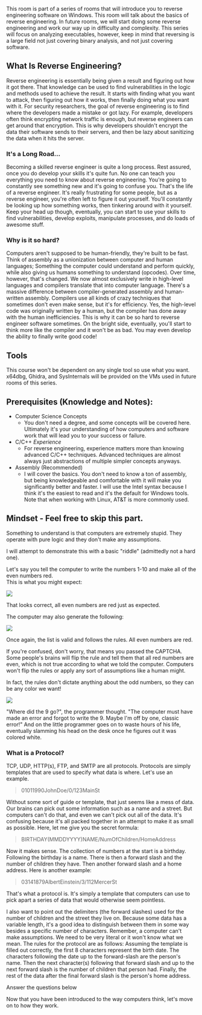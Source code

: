 This room is part of a series of rooms that will introduce you to reverse engineering software on Windows. This room will talk about the basics of reverse engineering. In future rooms, we will start doing some reverse engineering and work our way up in difficulty and complexity. This series will focus on analyzing executables, however, keep in mind that reversing is a large field not just covering binary analysis, and not just covering software.

## What Is Reverse Engineering?  

Reverse engineering is essentially being given a result and figuring out how it got there. That knowledge can be used to find vulnerabilities in the logic and methods used to achieve the result. It starts with finding what you want to attack, then figuring out how it works, then finally doing what you want with it. For security researchers, the goal of reverse engineering is to find where the developers made a mistake or got lazy. For example, developers often think encrypting network traffic is enough, but reverse engineers can get around that encryption. This is why developers shouldn't encrypt the data their software sends to their servers, and then be lazy about sanitizing the data when it hits the server.

### It's a Long Road...

Becoming a skilled reverse engineer is quite a long process. Rest assured, once you do develop your skills it's quite fun. No one can teach you everything you need to know about reverse engineering. You're going to constantly see something new and it's going to confuse you. That's the life of a reverse engineer. It's really frustrating for some people, but as a reverse engineer, you're often left to figure it out yourself. You'll constantly be looking up how something works, then tinkering around with it yourself. Keep your head up though, eventually, you can start to use your skills to find vulnerabilities, develop exploits, manipulate processes, and do loads of awesome stuff.

### Why is it so hard?

Computers aren't supposed to be human-friendly, they're built to be fast. Think of assembly as a unionization between computer and human languages; Something the computer could understand and perform quickly, while also giving us humans something to understand (opcodes). Over time, however, that's changed. We now almost exclusively write in high-level languages and compilers translate that into computer language. There's a massive difference between compiler-generated assembly and human-written assembly. Compilers use all kinds of crazy techniques that sometimes don't even make sense, but it's for efficiency. Yes, the high-level code was originally written by a human, but the compiler has done away with the human inefficiencies. This is why it can be so hard to reverse engineer software sometimes. On the bright side, eventually, you'll start to think more like the compiler and it won't be as bad. You may even develop the ability to finally write good code!

## Tools

This course won't be dependent on any single tool so use what you want. x64dbg, Ghidra, and SysInternals will be provided on the VMs used in future rooms of this series.

## Prerequisites (Knowledge and Notes):

- Computer Science Concepts
    - You don't need a degree, and some concepts will be covered here. Ultimately it's your understanding of how computers and software work that will lead you to your success or failure.
- C/C++ _Experience_
    - For reverse engineering, experience matters more than knowing advanced C/C++ techniques. Advanced techniques are almost always just abstractions of multiple simpler concepts anyways.
- Assembly (Recommended)
    - I will cover the basics. You don't need to know a ton of assembly, but being knowledgeable and comfortable with it will make you significantly better and faster. I will use the Intel syntax because I think it's the easiest to read and it's the default for Windows tools. Note that when working with Linux, AT&T is more commonly used.  
        

## Mindset - Feel free to skip this part.

Something to understand is that computers are extremely stupid. They operate with pure logic and they don't make any assumptions.

I will attempt to demonstrate this with a basic "riddle" (admittedly not a hard one).

Let's say you tell the computer to write the numbers 1-10 and make all of the even numbers red.  
This is what you might expect:

![](https://raw.githubusercontent.com/0xZ0F/Z0FCourse_ReverseEngineering/master/Chapter%202%20-%20BinaryBasics/%5Bignore%5D/NumsCorrect.png)  

That looks correct, all even numbers are red just as expected.

The computer may also generate the following:

![](https://raw.githubusercontent.com/0xZ0F/Z0FCourse_ReverseEngineering/master/Chapter%202%20-%20BinaryBasics/%5Bignore%5D/NumsRed.png)  

Once again, the list is valid and follows the rules. All even numbers are red.

If you're confused, don't worry, that means you passed the CAPTCHA. Some people's brains will flip the rule and tell them that all red numbers are even, which is not true according to what we told the computer. Computers won't flip the rules or apply any sort of assumptions like a human might.

In fact, the rules don't dictate anything about the odd numbers, so they can be any color we want!

![](https://raw.githubusercontent.com/0xZ0F/Z0FCourse_ReverseEngineering/master/Chapter%202%20-%20BinaryBasics/%5Bignore%5D/NumsRainbow.png)  

"Where did the 9 go?", the programmer thought. "The computer must have made an error and forgot to write the 9. Maybe I'm off by one, classic error!" And on the little programmer goes on to waste hours of his life, eventually slamming his head on the desk once he figures out it was colored white.

### What is a Protocol?

TCP, UDP, HTTP(s), FTP, and SMTP are all protocols. Protocols are simply templates that are used to specify what data is where. Let's use an example.

> 01011990JohnDoe/0/123MainSt

Without some sort of guide or template, that just seems like a mess of data. Our brains can pick out some information such as a name and a street. But computers can't do that, and even we can't pick out all of the data. It's confusing because it's all packed together in an attempt to make it as small as possible. Here, let me give you the secret formula:

> BIRTHDAY(MMDDYYYY)NAME/NumOfChildren/HomeAddress

Now it makes sense. The collection of numbers at the start is a birthday. Following the birthday is a name. There is then a forward slash and the number of children they have. Then another forward slash and a home address. Here is another example:

> 03141879AlbertEinstein/3/112MercerSt

That's what a protocol is. It's simply a template that computers can use to pick apart a series of data that would otherwise seem pointless.

I also want to point out the delimiters (the forward slashes) used for the number of children and the street they live on. Because some data has a variable length, it's a good idea to distinguish between them in some way besides a specific number of characters. Remember, a computer can't make assumptions. We need to be very literal or it won't know what we mean. The rules for the protocol are as follows: Assuming the template is filled out correctly, the first 8 characters represent the birth date. The characters following the date up to the forward-slash are the person's name. Then the next character(s) following that forward slash and up to the next forward slash is the number of children that person had. Finally, the rest of the data after the final forward slash is the person's home address.

Answer the questions below

Now that you have been introduced to the way computers think, let's move on to how they work.